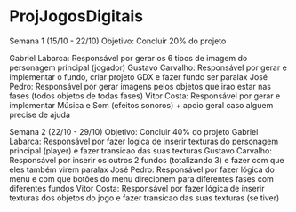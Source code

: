 # ProjJogosDigitais

Semana 1 (15/10 - 22/10) 
Objetivo: Concluir 20% do projeto

Gabriel Labarca: Responsável por gerar os 6 tipos de imagem do personagem principal (jogador)
Gustavo Carvalho: Responsável por gerar e implementar o fundo, criar projeto GDX e fazer fundo ser paralax
José Pedro: Responsável por gerar imagens pelos objetos que irao estar nas fases (todos objetos de todas fases)
Vitor Costa: Responsável por gerar e implementar Música e Som (efeitos sonoros) + apoio geral caso alguem precise de ajuda

Semana 2 (22/10 - 29/10) 
Objetivo: Concluir 40% do projeto
Gabriel Labarca: Responsável por fazer lógica de inserir texturas do personagem principal (player) e fazer transicao das suas texturas
Gustavo Carvalho: Responsável por inserir os outros 2 fundos (totalizando 3) e fazer com que eles também virem paralax
José Pedro: Responsável por fazer lógica do menu e com que botões do menu direcionem para diferentes fases com diferentes fundos
Vitor Costa: Responsável por fazer lógica de inserir texturas dos objetos do jogo e fazer transicao das suas texturas (se tiver)
